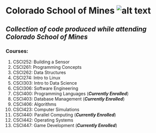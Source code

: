 # Colorado School of Mines ![alt text](https://2nw91d3tlfon31ahm02yqp2t-wpengine.netdna-ssl.com/wp-content/uploads/2016/11/CSM-Logo-1.gif "Colorado School of Mines Logo")
## _Collection of code produced while attending Colorado School of Mines_
### **Courses:**
1. CSCI252: Building a Sensor
1. CSCI261: Programming Concepts
1. CSCI262: Data Structures
1. CSCI274: Intro to Linux
1. CSCI303: Intro to Data Science
1. CSCI306: Software Engineering
1. CSCI400: Programming Languages (**_Currently Enrolled_**)
1. CSCI403: Database Management (**_Currently Enrolled_**)
1. CSCI406: Algorithms
1. CSCI423: Computer Simulations
1. CSCI440: Parallel Computing (**_Currently Enrolled_**)
1. CSCI442: Operating Systems
1. CSCI447: Game Development (**_Currently Enrolled_**)

